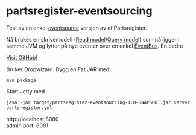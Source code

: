 # partsregister-eventsourcing


Test av en enkel [eventsource](https://github.com/eventstore/eventstore/wiki/Event-Sourcing-Basics) versjon av et Partsregister.

Nå brukes en skrivemodell ([Read model](http://cqrs.wordpress.com/documents/cqrs-and-event-sourcing-synergy/)/[Query model](http://martinfowler.com/bliki/CQRS.html)) 
som nå ligger i samme JVM og lytter på nye eventer over en enkel [EventBus](https://code.google.com/p/guava-libraries/wiki/EventBusExplained). En bedre  

[Visit GitHub!](www.github.com)


Bruker Dropwizard. Bygg en Fat JAR med 
```
mvn package
```
Start Jetty med 
```
java -jar target/partsregister-eventsourcing-1.0-SNAPSHOT.jar server partsregister.yml
```

http://localhost:8080  
admin port: 8081
